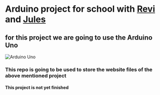 # Arduino project for school with [Revi](https://github.com/revib0911 "Github Profile") and [Jules](https://github.com/julesvh0911 "github Profile")

## for this project we are going to use the Arduino Uno

![Arduino Uno](https://cdn.shopify.com/s/files/1/0438/4735/2471/products/A000066_03.front_934x700.jpg?v=1629815860)

### This repo is going to be used to store the website files of the above mentioned project

#### This project is not yet finished